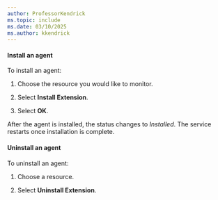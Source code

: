 ```yaml
---
author: ProfessorKendrick
ms.topic: include
ms.date: 03/10/2025
ms.author: kkendrick
---
```

#### Install an agent

To install an agent:

1. Choose the resource you would like to monitor.

1. Select **Install Extension**.

1. Select **OK**.

After the agent is installed, the status changes to *Installed*.
The service restarts once installation is complete.

#### Uninstall an agent

To uninstall an agent:

1. Choose a resource.

1. Select **Uninstall Extension**.